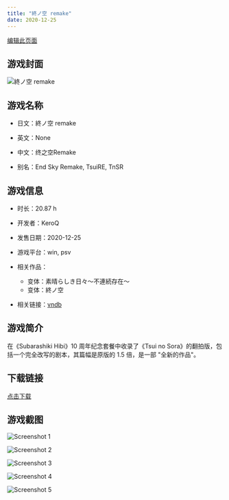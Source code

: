 ```yaml
---
title: "終ノ空 remake"
date: 2020-12-25
---
```

[编辑此页面](https://github.com/ACG-3/ADV3-source/blob/main/source/_posts/%E7%B5%82%E3%83%8E%E7%A9%BA%20remake.md)

## 游戏封面

![終ノ空 remake](https%3A//pan.timero.xyz/onedrive/img_lib_001/%E7%B5%82%E3%83%8E%E7%A9%BA%20remake_cover.avif)


## 游戏名称

- 日文：終ノ空 remake
- 英文：None
- 中文：终之空Remake

- 别名：End Sky Remake, TsuiRE, TnSR


## 游戏信息

- 时长：20.87 h
- 开发者：KeroQ
- 发售日期：2020-12-25
- 游戏平台：win, psv
- 相关作品：
   - 变体：素晴らしき日々～不連続存在～
   - 变体：終ノ空

- 相关链接：[vndb](https://vndb.org/v28806)


## 游戏简介

在《Subarashiki Hibi》10 周年纪念套餐中收录了《Tsui no Sora》的翻拍版，包括一个完全改写的剧本，其篇幅是原版的 1.5 倍，是一部 "全新的作品"。


## 下载链接

[点击下载](https://pan.timero.xyz/onedrive/adv_lib_001/%E7%B5%82%E3%83%8E%E7%A9%BA%20remake)


## 游戏截图


![Screenshot 1](https%3A//pan.timero.xyz/onedrive/img_lib_001/%E7%B5%82%E3%83%8E%E7%A9%BA%20remake_Screenshot_1.avif)

![Screenshot 2](https%3A//pan.timero.xyz/onedrive/img_lib_001/%E7%B5%82%E3%83%8E%E7%A9%BA%20remake_Screenshot_2.avif)

![Screenshot 3](https%3A//pan.timero.xyz/onedrive/img_lib_001/%E7%B5%82%E3%83%8E%E7%A9%BA%20remake_Screenshot_3.avif)

![Screenshot 4](https%3A//pan.timero.xyz/onedrive/img_lib_001/%E7%B5%82%E3%83%8E%E7%A9%BA%20remake_Screenshot_4.avif)

![Screenshot 5](https%3A//pan.timero.xyz/onedrive/img_lib_001/%E7%B5%82%E3%83%8E%E7%A9%BA%20remake_Screenshot_5.avif)

